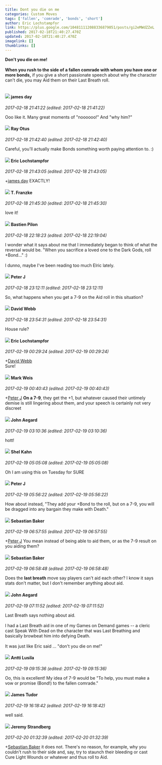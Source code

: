 ```yaml
---
title: Dont you die on me
categories: Custom Moves
tags: ['fallen', 'comrade', 'bonds', 'short']
author: Eric Lochstampfor
link: https://plus.google.com/104811112088336879051/posts/gi2eMWdZZeL
published: 2017-02-18T21:40:27.470Z
updated: 2017-02-18T21:40:27.470Z
imagelink: []
thumblinks: []
---
```


<b>Don&#39;t you die on me!</b><br /><br /><b>When you rush to the side of a fallen comrade with whom you have one or more bonds,</b> if you give a short passionate speech about why the character can&#39;t die, you may Aid them on their Last Breath roll.<br /><br /> 
<div id='comment z13ewju5azfmghgrh04cifzzznyvgpfzsfc'>
  <h4><img src='{{site.baseurl}}//images/avatars/102471828307590489125_photo.jpg'> james day</h4>
      <p><cite>2017-02-18 21:41:22 (edited: 2017-02-18 21:41:22)</cite></p>
        <p>Ooo like it. Many great moments of &quot;noooooo!&quot; And &quot;why him?&quot;</p>
</div>
        

<div id='comment z13ewju5azfmghgrh04cifzzznyvgpfzsfc'>
  <h4><img src='{{site.baseurl}}//images/avatars/100495092599585582455_photo.jpg'> Ray Otus</h4>
      <p><cite>2017-02-18 21:42:40 (edited: 2017-02-18 21:42:40)</cite></p>
        <p>Careful, you&#39;ll actually make Bonds something worth paying attention to. :)</p>
</div>
        

<div id='comment z13ewju5azfmghgrh04cifzzznyvgpfzsfc'>
  <h4><img src='{{site.baseurl}}//images/avatars/104811112088336879051_photo.jpg'> Eric Lochstampfor</h4>
      <p><cite>2017-02-18 21:43:05 (edited: 2017-02-18 21:43:05)</cite></p>
        <p><span class="proflinkWrapper"><span class="proflinkPrefix">+</span><a class="proflink" href="https://plus.google.com/102471828307590489125" oid="102471828307590489125">james day</a></span> EXACTLY!</p>
</div>
        

<div id='comment z13ewju5azfmghgrh04cifzzznyvgpfzsfc'>
  <h4><img src='{{site.baseurl}}//images/avatars/110330901807759406775_photo.jpg'> T. Franzke</h4>
      <p><cite>2017-02-18 21:45:30 (edited: 2017-02-18 21:45:30)</cite></p>
        <p>love it!</p>
</div>
        

<div id='comment z13ewju5azfmghgrh04cifzzznyvgpfzsfc'>
  <h4><img src='{{site.baseurl}}//images/avatars/108617626164951498192_photo.jpg'> Bastien Pilon</h4>
      <p><cite>2017-02-18 22:18:23 (edited: 2017-02-18 22:19:04)</cite></p>
        <p>I wonder what it says about me that I immediately began to think of what the reversal would be. &quot;When you sacrifice a loved one to the Dark Gods, roll +Bond...&quot; :)<br /><br />I dunno, maybe I&#39;ve been reading too much Elric lately.</p>
</div>
        

<div id='comment z13ewju5azfmghgrh04cifzzznyvgpfzsfc'>
  <h4><img src='{{site.baseurl}}//images/avatars/113692337653837882568_photo.jpg'> Peter J</h4>
      <p><cite>2017-02-18 23:12:11 (edited: 2017-02-18 23:12:11)</cite></p>
        <p>So, what happens when you get a 7-9 on the Aid roll in this situation?</p>
</div>
        

<div id='comment z13ewju5azfmghgrh04cifzzznyvgpfzsfc'>
  <h4><img src='{{site.baseurl}}//images/avatars/117627958176052648140_photo.jpg'> David Webb</h4>
      <p><cite>2017-02-18 23:54:31 (edited: 2017-02-18 23:54:31)</cite></p>
        <p>House rule?</p>
</div>
        

<div id='comment z13ewju5azfmghgrh04cifzzznyvgpfzsfc'>
  <h4><img src='{{site.baseurl}}//images/avatars/104811112088336879051_photo.jpg'> Eric Lochstampfor</h4>
      <p><cite>2017-02-19 00:29:24 (edited: 2017-02-19 00:29:24)</cite></p>
        <p><span class="proflinkWrapper"><span class="proflinkPrefix">+</span><a class="proflink" href="https://plus.google.com/117627958176052648140" oid="117627958176052648140">David Webb</a></span><br />Sure!</p>
</div>
        

<div id='comment z13ewju5azfmghgrh04cifzzznyvgpfzsfc'>
  <h4><img src='{{site.baseurl}}//images/avatars/102532126904257134510_photo.jpg'> Mark Weis</h4>
      <p><cite>2017-02-19 00:40:43 (edited: 2017-02-19 00:40:43)</cite></p>
        <p><span class="proflinkWrapper"><span class="proflinkPrefix">+</span><a class="proflink" href="https://plus.google.com/113692337653837882568" oid="113692337653837882568">Peter J</a></span>  <b>On a 7-9</b>, they get the +1, but whatever caused their untimely demise is still lingering about them, and your speech is certainly not very discreet</p>
</div>
        

<div id='comment z13ewju5azfmghgrh04cifzzznyvgpfzsfc'>
  <h4><img src='{{site.baseurl}}//images/avatars/113677679278469240206_photo.jpg'> John Aegard</h4>
      <p><cite>2017-02-19 03:10:36 (edited: 2017-02-19 03:10:36)</cite></p>
        <p>hott!</p>
</div>
        

<div id='comment z13ewju5azfmghgrh04cifzzznyvgpfzsfc'>
  <h4><img src='{{site.baseurl}}//images/avatars/106352477543856604925_photo.jpg'> Shel Kahn</h4>
      <p><cite>2017-02-19 05:05:08 (edited: 2017-02-19 05:05:08)</cite></p>
        <p>Oh I am using this on Tuesday for SURE</p>
</div>
        

<div id='comment z13ewju5azfmghgrh04cifzzznyvgpfzsfc'>
  <h4><img src='{{site.baseurl}}//images/avatars/113692337653837882568_photo.jpg'> Peter J</h4>
      <p><cite>2017-02-19 05:56:22 (edited: 2017-02-19 05:56:22)</cite></p>
        <p>How about instead, &quot;They add your +Bond to the roll, but on a 7-9, you will be dragged into any bargain they make with Death.&quot;</p>
</div>
        

<div id='comment z13ewju5azfmghgrh04cifzzznyvgpfzsfc'>
  <h4><img src='{{site.baseurl}}//images/avatars/114740607118618835613_photo.jpg'> Sebastian Baker</h4>
      <p><cite>2017-02-19 06:57:55 (edited: 2017-02-19 06:57:55)</cite></p>
        <p><span class="proflinkWrapper"><span class="proflinkPrefix">+</span><a class="proflink" href="https://plus.google.com/113692337653837882568" oid="113692337653837882568">Peter J</a></span> You mean instead of being able to aid them, or as the 7-9 result on you aiding them?</p>
</div>
        

<div id='comment z13ewju5azfmghgrh04cifzzznyvgpfzsfc'>
  <h4><img src='{{site.baseurl}}//images/avatars/114740607118618835613_photo.jpg'> Sebastian Baker</h4>
      <p><cite>2017-02-19 06:58:48 (edited: 2017-02-19 06:58:48)</cite></p>
        <p>Does the <b>last breath</b> move say players can&#39;t aid each other? I know it says stats don&#39;t matter, but I don&#39;t remember anything about aid.</p>
</div>
        

<div id='comment z13ewju5azfmghgrh04cifzzznyvgpfzsfc'>
  <h4><img src='{{site.baseurl}}//images/avatars/113677679278469240206_photo.jpg'> John Aegard</h4>
      <p><cite>2017-02-19 07:11:52 (edited: 2017-02-19 07:11:52)</cite></p>
        <p>Last Breath says nothing about aid.<br /><br />I had a Last Breath aid in one of my Games on Demand games -- a cleric cast Speak With Dead on the character that was Last Breathing and basically browbeat him into defying Death.<br /><br />It was just like Eric said ... &quot;don&#39;t you die on me!&quot;</p>
</div>
        

<div id='comment z13ewju5azfmghgrh04cifzzznyvgpfzsfc'>
  <h4><img src='{{site.baseurl}}//images/avatars/113915893017181296910_photo.jpg'> Antti Lusila</h4>
      <p><cite>2017-02-19 09:15:36 (edited: 2017-02-19 09:15:36)</cite></p>
        <p>Oo, this is excellent! My idea of 7-9 would be &quot;To help, you must make a vow or promise (Bond!) to the fallen comrade.&quot;</p>
</div>
        

<div id='comment z13ewju5azfmghgrh04cifzzznyvgpfzsfc'>
  <h4><img src='{{site.baseurl}}//images/avatars/102263003837073288467_photo.jpg'> James Tudor</h4>
      <p><cite>2017-02-19 16:18:42 (edited: 2017-02-19 16:18:42)</cite></p>
        <p>well said.</p>
</div>
        

<div id='comment z13ewju5azfmghgrh04cifzzznyvgpfzsfc'>
  <h4><img src='{{site.baseurl}}//images/avatars/102595580176380683252_photo.jpg'> Jeremy Strandberg</h4>
      <p><cite>2017-02-20 01:32:39 (edited: 2017-02-20 01:32:39)</cite></p>
        <p><span class="proflinkWrapper"><span class="proflinkPrefix">+</span><a class="proflink" href="https://plus.google.com/114740607118618835613" oid="114740607118618835613">Sebastian Baker</a></span> it does not. There&#39;s no reason, for example, why you couldn&#39;t rush to their side and, say, try to staunch their bleeding or cast Cure Light Wounds or whatever and thus roll to Aid.</p>
</div>
        